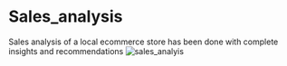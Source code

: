 # Sales_analysis
Sales analysis of a local ecommerce store has been done with complete insights and recommendations
![sales_analyis](https://github.com/AkashKundu03/Sales_analysis/assets/101595341/ca983d5a-5507-43d8-a2ee-7fde100f3e59)
